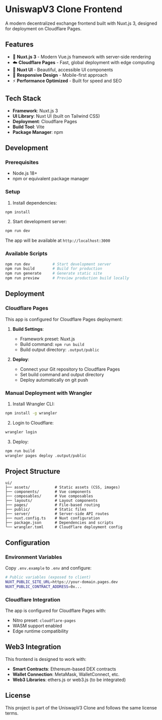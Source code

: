 # UniswapV3 Clone Frontend

A modern decentralized exchange frontend built with Nuxt.js 3, designed for deployment on Cloudflare Pages.

## Features

- 🚀 **Nuxt.js 3** - Modern Vue.js framework with server-side rendering
- ☁️ **Cloudflare Pages** - Fast, global deployment with edge computing
- 🎨 **Nuxt UI** - Beautiful, accessible UI components
- 📱 **Responsive Design** - Mobile-first approach
- ⚡ **Performance Optimized** - Built for speed and SEO

## Tech Stack

- **Framework**: Nuxt.js 3
- **UI Library**: Nuxt UI (built on Tailwind CSS)
- **Deployment**: Cloudflare Pages
- **Build Tool**: Vite
- **Package Manager**: npm

## Development

### Prerequisites

- Node.js 18+ 
- npm or equivalent package manager

### Setup

1. Install dependencies:
```bash
npm install
```

2. Start development server:
```bash
npm run dev
```

The app will be available at `http://localhost:3000`

### Available Scripts

```bash
npm run dev          # Start development server
npm run build        # Build for production
npm run generate     # Generate static site
npm run preview      # Preview production build locally
```

## Deployment

### Cloudflare Pages

This app is configured for Cloudflare Pages deployment:

1. **Build Settings**:
   - Framework preset: Nuxt.js
   - Build command: `npm run build`
   - Build output directory: `.output/public`

2. **Deploy**:
   - Connect your Git repository to Cloudflare Pages
   - Set build command and output directory
   - Deploy automatically on git push

### Manual Deployment with Wrangler

1. Install Wrangler CLI:
```bash
npm install -g wrangler
```

2. Login to Cloudflare:
```bash
wrangler login
```

3. Deploy:
```bash
npm run build
wrangler pages deploy .output/public
```

## Project Structure

```
ui/
├── assets/           # Static assets (CSS, images)
├── components/       # Vue components
├── composables/      # Vue composables
├── layouts/          # Layout components
├── pages/            # File-based routing
├── public/           # Static files
├── server/           # Server-side API routes
├── nuxt.config.ts    # Nuxt configuration
├── package.json      # Dependencies and scripts
└── wrangler.toml     # Cloudflare deployment config
```

## Configuration

### Environment Variables

Copy `.env.example` to `.env` and configure:

```bash
# Public variables (exposed to client)
NUXT_PUBLIC_SITE_URL=https://your-domain.pages.dev
NUXT_PUBLIC_CONTRACT_ADDRESS=0x...
```

### Cloudflare Integration

The app is configured for Cloudflare Pages with:
- Nitro preset: `cloudflare-pages`
- WASM support enabled
- Edge runtime compatibility

## Web3 Integration

This frontend is designed to work with:
- **Smart Contracts**: Ethereum-based DEX contracts
- **Wallet Connection**: MetaMask, WalletConnect, etc.
- **Web3 Libraries**: ethers.js or web3.js (to be integrated)

## License

This project is part of the UniswapV3 Clone and follows the same license terms.